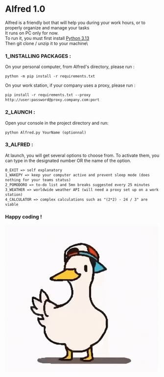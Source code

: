 # Alfred 1.0
Alfred is a friendly bot that will help you during your work hours, or to properly organize and manage your tasks\
It runs on PC only for now.\
To run it, you must first install [Python 3.13](https://www.python.org/downloads/)\
Then git clone / unzip it to your machine\
### 1_INSTALLING PACKAGES :
On your personal computer, from Alfred's directory, please run :
```
python -m pip install -r requirements.txt
```
On your work station, if your company uses a proxy, please run : 
```
pip install -r requirements.txt --proxy http://user:password@proxy.company.com:port
```
### 2_LAUNCH :
Open your console in the project directory and run:
```
python Alfred.py YourName (optionnal)
```
### 3_ALFRED : 
At launch, you will get several options to choose from. To activate them, you can type in the designated number OR the name of the option.
```
0_EXIT => self explanatory
1_WAKEPY => keep your computer active and prevent sleep mode (does nothing for your teams status)
2_POMODORO => to-do list and 5mn breaks suggested every 25 minutes
3_WEATHER => worldwide weather API (will need a proxy set up on a work station)
4_CALCULATOR => complex calculations such as "(2*2) - 24 / 3" are viable
```
### Happy coding !
![White duck wearing a hat and dancing](https://github.com/volpito/Alfred/blob/master/duck-dance-2383412861.gif)
